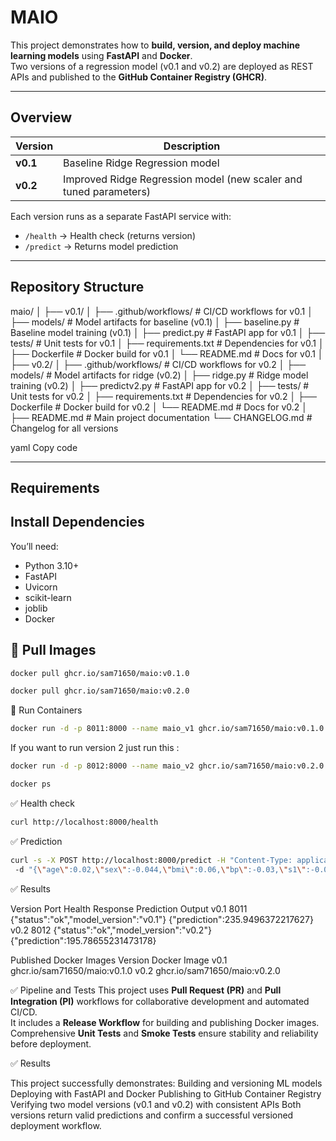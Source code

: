 # MAIO

This project demonstrates how to **build, version, and deploy machine learning models** using **FastAPI** and **Docker**.  
Two versions of a regression model (v0.1 and v0.2) are deployed as REST APIs and published to the **GitHub Container Registry (GHCR)**.

---

## Overview

| Version | Description |
|----------|--------------|
| **v0.1** | Baseline Ridge Regression model |
| **v0.2** | Improved Ridge Regression model (new scaler and tuned parameters) |

Each version runs as a separate FastAPI service with:
- `/health` → Health check (returns version)
- `/predict` → Returns model prediction

---

## Repository Structure

maio/
│
├── v0.1/
│ ├── .github/workflows/ # CI/CD workflows for v0.1
│ ├── models/ # Model artifacts for baseline (v0.1)
│ ├── baseline.py # Baseline model training (v0.1)
│ ├── predict.py # FastAPI app for v0.1
│ ├── tests/ # Unit tests for v0.1
│ ├── requirements.txt # Dependencies for v0.1
│ ├── Dockerfile # Docker build for v0.1
│ └── README.md # Docs for v0.1
│
├── v0.2/
│ ├── .github/workflows/ # CI/CD workflows for v0.2
│ ├── models/ # Model artifacts for ridge (v0.2)
│ ├── ridge.py # Ridge model training (v0.2)
│ ├── predictv2.py # FastAPI app for v0.2
│ ├── tests/ # Unit tests for v0.2
│ ├── requirements.txt # Dependencies for v0.2
│ ├── Dockerfile # Docker build for v0.2
│ └── README.md # Docs for v0.2
│
├── README.md # Main project documentation
└── CHANGELOG.md # Changelog for all versions


yaml
Copy code

---

## Requirements

## Install Dependencies

You’ll need:

- Python 3.10+  
- FastAPI  
- Uvicorn  
- scikit-learn  
- joblib  
- Docker  

## 🐳 Pull Images

```bash
docker pull ghcr.io/sam71650/maio:v0.1.0
```
```bash
docker pull ghcr.io/sam71650/maio:v0.2.0
```

🚀 Run Containers

```bash
docker run -d -p 8011:8000 --name maio_v1 ghcr.io/sam71650/maio:v0.1.0
```
If you want to run version 2 just run this :
```bash
docker run -d -p 8012:8000 --name maio_v2 ghcr.io/sam71650/maio:v0.2.0
```

```bash
docker ps
```

✅ Health check
```bash
curl http://localhost:8000/health
```

✅ Prediction
```bash
curl -s -X POST http://localhost:8000/predict -H "Content-Type: application/json" ^
 -d "{\"age\":0.02,\"sex\":-0.044,\"bmi\":0.06,\"bp\":-0.03,\"s1\":-0.02,\"s2\":0.03,\"s3\":-0.02,\"s4\":0.02,\"s5\":0.02,\"s6\":-0.001}"
```

✅ Results

Version	Port	Health Response	Prediction Output
v0.1	8011	{"status":"ok","model_version":"v0.1"}	{"prediction":235.9496372217627}
v0.2	8012	{"status":"ok","model_version":"v0.2"}	{"prediction":195.78655231473178}

Published Docker Images
Version	Docker Image
v0.1	ghcr.io/sam71650/maio:v0.1.0
v0.2	ghcr.io/sam71650/maio:v0.2.0

✅ Pipeline and Tests 
This project uses **Pull Request (PR)** and **Pull Integration (PI)** workflows for collaborative development and automated CI/CD.  
It includes a **Release Workflow** for building and publishing Docker images.  
Comprehensive **Unit Tests** and **Smoke Tests** ensure stability and reliability before deployment.  

✅ Results

This project successfully demonstrates: Building and versioning ML models Deploying with FastAPI and Docker Publishing to GitHub Container Registry
Verifying two model versions (v0.1 and v0.2) with consistent APIs Both versions return valid predictions and confirm a successful versioned deployment workflow.
